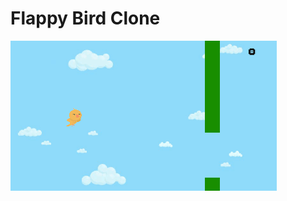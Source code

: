 # Flappy Bird Clone

![gif record](https://github.com/hfthair/unity3d_learn/raw/main/flappy_bird/Recordings/gif_animation_005.gif)
